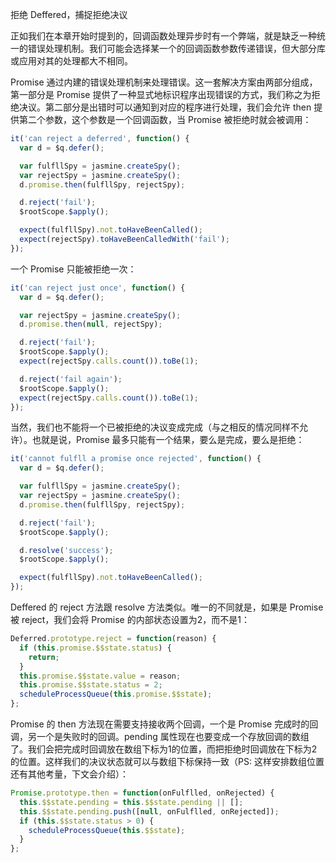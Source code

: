拒绝 Deffered，捕捉拒绝决议

正如我们在本章开始时提到的，回调函数处理异步时有一个弊端，就是缺乏一种统一的错误处理机制。我们可能会选择某一个的回调函数参数传递错误，但大部分库或应用对其的处理都大不相同。

Promise 通过内建的错误处理机制来处理错误。这一套解决方案由两部分组成，第一部分是 Promise 提供了一种显式地标识程序出现错误的方式，我们称之为拒绝决议。第二部分是出错时可以通知到对应的程序进行处理，我们会允许 then 提供第二个参数，这个参数是一个回调函数，当 Promise 被拒绝时就会被调用：

```js
it('can reject a deferred', function() {
  var d = $q.defer();

  var fulfllSpy = jasmine.createSpy();
  var rejectSpy = jasmine.createSpy();
  d.promise.then(fulfllSpy, rejectSpy);

  d.reject('fail');
  $rootScope.$apply();

  expect(fulfllSpy).not.toHaveBeenCalled();
  expect(rejectSpy).toHaveBeenCalledWith('fail');
});
```

一个 Promise 只能被拒绝一次：

```js
it('can reject just once', function() {
  var d = $q.defer();

  var rejectSpy = jasmine.createSpy();
  d.promise.then(null, rejectSpy);

  d.reject('fail');
  $rootScope.$apply();
  expect(rejectSpy.calls.count()).toBe(1);

  d.reject('fail again');
  $rootScope.$apply();
  expect(rejectSpy.calls.count()).toBe(1);
});
```

当然，我们也不能将一个已被拒绝的决议变成完成（与之相反的情况同样不允许）。也就是说，Promise 最多只能有一个结果，要么是完成，要么是拒绝：

```js
it('cannot fulfll a promise once rejected', function() {
  var d = $q.defer();

  var fulfllSpy = jasmine.createSpy();
  var rejectSpy = jasmine.createSpy();
  d.promise.then(fulfllSpy, rejectSpy);

  d.reject('fail');
  $rootScope.$apply();

  d.resolve('success');
  $rootScope.$apply();

  expect(fulfllSpy).not.toHaveBeenCalled();
});
```

Deffered 的 reject 方法跟 resolve 方法类似。唯一的不同就是，如果是 Promise  被 reject，我们会将 Promise 的内部状态设置为2，而不是1：

```js
Deferred.prototype.reject = function(reason) {
  if (this.promise.$$state.status) {
    return;
  }
  this.promise.$$state.value = reason;
  this.promise.$$state.status = 2;
  scheduleProcessQueue(this.promise.$$state);
};
```

Promise 的 then 方法现在需要支持接收两个回调，一个是 Promise 完成时的回调，另一个是失败时的回调。pending 属性现在也要变成一个存放回调的数组了。我们会把完成时回调放在数组下标为1的位置，而把拒绝时回调放在下标为2的位置。这样我们的决议状态就可以与数组下标保持一致（PS: 这样安排数组位置还有其他考量，下文会介绍）：

```js
Promise.prototype.then = function(onFulflled, onRejected) {
  this.$$state.pending = this.$$state.pending || [];
  this.$$state.pending.push([null, onFulflled, onRejected]);
  if (this.$$state.status > 0) {
    scheduleProcessQueue(this.$$state);
  }
};
```
